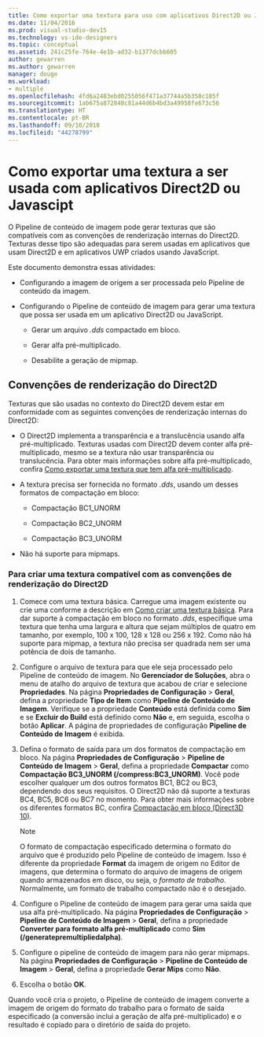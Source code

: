```yaml
---
title: Como exportar uma textura para uso com aplicativos Direct2D ou Javascipt
ms.date: 11/04/2016
ms.prod: visual-studio-dev15
ms.technology: vs-ide-designers
ms.topic: conceptual
ms.assetid: 241c25fe-764e-4e1b-ad32-b1377dcbb605
author: gewarren
ms.author: gewarren
manager: douge
ms.workload:
- multiple
ms.openlocfilehash: 4fd6a2483ebd0255056f471a37744a5b358c185f
ms.sourcegitcommit: 1ab675a872848c81a44d6b4bd3a49958fe673c56
ms.translationtype: HT
ms.contentlocale: pt-BR
ms.lasthandoff: 09/10/2018
ms.locfileid: "44278799"
---
```

# <a name="how-to-export-a-texture-for-use-with-direct2d-or-javascipt-apps"></a>Como exportar uma textura a ser usada com aplicativos Direct2D ou Javascipt
O Pipeline de conteúdo de imagem pode gerar texturas que são compatíveis com as convenções de renderização internas do Direct2D. Texturas desse tipo são adequadas para serem usadas em aplicativos que usam Direct2D e em aplicativos UWP criados usando JavaScript.

 Este documento demonstra essas atividades:

-   Configurando a imagem de origem a ser processada pelo Pipeline de conteúdo da imagem.

-   Configurando o Pipeline de conteúdo de imagem para gerar uma textura que possa ser usada em um aplicativo Direct2D ou JavaScript.

    -   Gerar um arquivo *.dds* compactado em bloco.

    -   Gerar alfa pré-multiplicado.

    -   Desabilite a geração de mipmap.

## <a name="rendering-conventions-in-direct2d"></a>Convenções de renderização do Direct2D
 Texturas que são usadas no contexto do Direct2D devem estar em conformidade com as seguintes convenções de renderização internas do Direct2D:

-   O Direct2D implementa a transparência e a translucência usando alfa pré-multiplicado. Texturas usadas com Direct2D devem conter alfa pré-multiplicado, mesmo se a textura não usar transparência ou translucência. Para obter mais informações sobre alfa pré-multiplicado, confira [Como exportar uma textura que tem alfa pré-multiplicado](../designers/how-to-export-a-texture-that-has-premultiplied-alpha.md).

-   A textura precisa ser fornecida no formato *.dds*, usando um desses formatos de compactação em bloco:

    -   Compactação BC1_UNORM

    -   Compactação BC2_UNORM

    -   Compactação BC3_UNORM

-   Não há suporte para mipmaps.

### <a name="to-create-a-texture-thats-compatible-with-direct2d-rendering-conventions"></a>Para criar uma textura compatível com as convenções de renderização do Direct2D

1.  Comece com uma textura básica. Carregue uma imagem existente ou crie uma conforme a descrição em [Como criar uma textura básica](../designers/how-to-create-a-basic-texture.md). Para dar suporte à compactação em bloco no formato *.dds*, especifique uma textura que tenha uma largura e altura que sejam múltiplos de quatro em tamanho, por exemplo, 100 x 100, 128 x 128 ou 256 x 192. Como não há suporte para mipmap, a textura não precisa ser quadrada nem ser uma potência de dois de tamanho.

2.  Configure o arquivo de textura para que ele seja processado pelo Pipeline de conteúdo de imagem. No **Gerenciador de Soluções**, abra o menu de atalho do arquivo de textura que acabou de criar e selecione **Propriedades**. Na página **Propriedades de Configuração** > **Geral**, defina a propriedade **Tipo de Item** como **Pipeline de Conteúdo de Imagem**. Verifique se a propriedade **Conteúdo** está definida como **Sim** e se **Excluir do Build** está definido como **Não** e, em seguida, escolha o botão **Aplicar**. A página de propriedades de configuração **Pipeline de Conteúdo de Imagem** é exibida.

3.  Defina o formato de saída para um dos formatos de compactação em bloco. Na página **Propriedades de Configuração** > **Pipeline de Conteúdo de Imagem** > **Geral**, defina a propriedade **Compactar** como **Compactação BC3_UNORM (/compress:BC3_UNORM)**. Você pode escolher qualquer um dos outros formatos BC1, BC2 ou BC3, dependendo dos seus requisitos. O Direct2D não dá suporte a texturas BC4, BC5, BC6 ou BC7 no momento. Para obter mais informações sobre os diferentes formatos BC, confira [Compactação em bloco (Direct3D 10)](/windows/desktop/direct3d10/d3d10-graphics-programming-guide-resources-block-compression).

    > [!NOTE]
    >  O formato de compactação especificado determina o formato do arquivo que é produzido pelo Pipeline de conteúdo de imagem. Isso é diferente da propriedade **Format** da imagem de origem no Editor de imagens, que determina o formato do arquivo de imagens de origem quando armazenados em disco, ou seja, o *formato de trabalho*. Normalmente, um formato de trabalho compactado não é o desejado.

4.  Configure o Pipeline de conteúdo de imagem para gerar uma saída que usa alfa pré-multiplicado. Na página **Propriedades de Configuração** > **Pipeline de Conteúdo de Imagem** > **Geral**, defina a propriedade **Converter para formato alfa pré-multiplicado** como **Sim (/generatepremultipliedalpha)**.

5.  Configure o pipeline de conteúdo de imagem para não gerar mipmaps. Na página **Propriedades de Configuração** > **Pipeline de Conteúdo de Imagem** > **Geral**, defina a propriedade **Gerar Mips** como **Não**.

6.  Escolha o botão **OK**.

 Quando você cria o projeto, o Pipeline de conteúdo de imagem converte a imagem de origem do formato do trabalho para o formato de saída especificado (a conversão inclui a geração de alfa pré-multiplicado) e o resultado é copiado para o diretório de saída do projeto.
